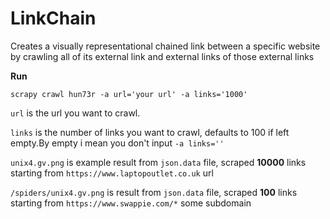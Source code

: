 # LinkChain


Creates a visually representational chained link between a specific website by crawling all of its external link and external links of those external links

**Run**

`scrapy crawl hun73r -a url='your url' -a links='1000'`

`url` is the url you want to crawl.

`links` is the number of links you want to crawl, defaults to 100 if left empty.By empty i mean you don't input `-a links=''`


`unix4.gv.png` is example result from `json.data` file, scraped **10000** links starting from `https://www.laptopoutlet.co.uk` url

`/spiders/unix4.gv.png` is result from `json.data` file, scraped **100** links starting from `https://www.swappie.com/*` some subdomain
